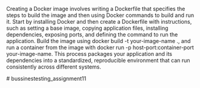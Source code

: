 Creating a Docker image involves writing a Dockerfile that specifies the steps to build the image and then using Docker commands to build and run it. Start by installing Docker and then create a Dockerfile with instructions, such as setting a base image, copying application files, installing dependencies, exposing ports, and defining the command to run the application. Build the image using docker build -t your-image-name ., and run a container from the image with docker run -p host-port:container-port your-image-name. This process packages your application and its dependencies into a standardized, reproducible environment that can run consistently across different systems. 



<!--
# Next step Dockerize our react app
 
# Creat Dockerfile with this code
 
# Specify the node version
FROM node:lts-iron
 
# Specify a working directory
WORKDIR /carvajal_carlos_site/
 
COPY public/ /carvajal_carlos_site/public
COPY src/ /carvajal_carlos_site/src
COPY package.json /carvajal_carlos_site/
 
RUN npm install
 
# start the app
CMD ["npm", "start"]
 
# Create .dockerignore to specify the files that will be ignored at build time. On this file type the following code:
 
node_modules
 
# Create a Docker image
 
docker build -t carvajal_carlos_coding_assignment11 .
 
# Create a Docker conntainer specifying the port 7775
 
docker run -p 7775:3000 carvajal_carlos_coding_assignment11
-->
#   b u s s i n e s t e s t i n g _ a s s i g n m e n t 1 1 
 
 